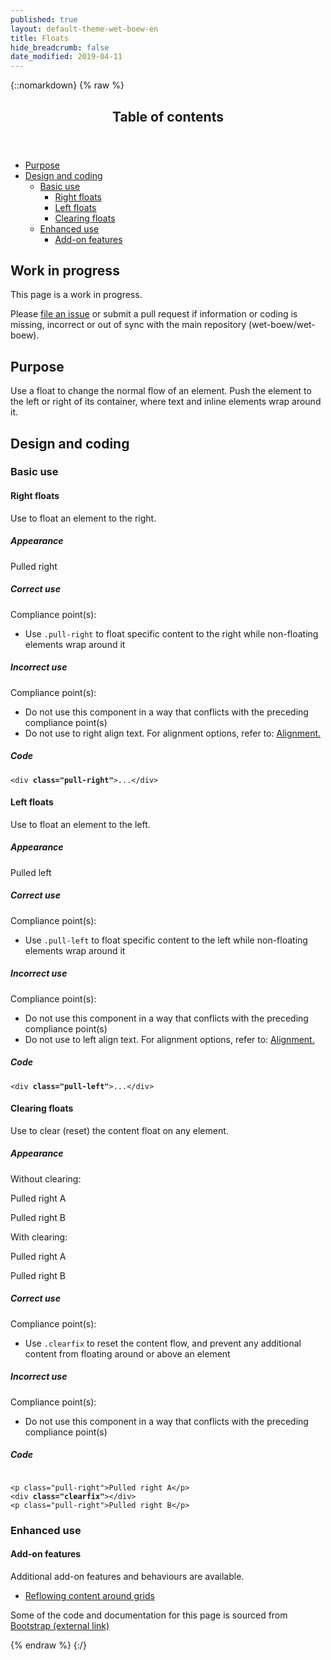 ```yaml
---
published: true
layout: default-theme-wet-boew-en
title: Floats
hide_breadcrumb: false
date_modified: 2019-04-11
---
```

{::nomarkdown}
{% raw %}
  <span class="wb-prettify all-pre"></span>
  <div class="row">
    <nav role="navigation" class="col-md-8">
      <div class="panel panel-default">
        <header class="panel-heading">
          <h2 class="panel-title">Table of contents</h2>
        </header>
        <div class="panel-body">
          <ul>
            <li><a href="#purpose">Purpose</a></li>
            <li> <a href="#design">Design and coding</a>
              <ul>
                <li> <a href="#basic">Basic use</a>
                  <ul>
                    <li><a href="#right">Right floats</a></li>
                    <li> <a href="#left">Left floats</a> </li>
                    <li><a href="#clearing">Clearing floats </a></li>
                  </ul>
                </li>
                <li><a href="#enhanced">Enhanced use</a>
                  <ul>
                    <li><a href="#addon">Add-on features</a> </li>
                  </ul>
                </li>
              </ul>
            </li>
          </ul>
        </div>
      </div>
    </nav>
    <section class="col-md-4">
      <div class="panel panel-warning">
        <div class="panel-body">
          <h2 class="mrgn-tp-0 h4 text-warning"><span class="fa fa-exclamation-triangle"></span> Work in progress</h2>
          <p>This page is a work in progress.</p>
          <p>Please <a href="https://github.com/wet-boew/wet-boew-styleguide/issues/new">file an issue</a> or submit a pull request if information or coding is missing, incorrect or out of sync with the main repository (wet-boew/wet-boew).</p>
        </div>
      </div>
    </section>
  </div>
  <h2 id="purpose"><span class="fa-stack"><span class="fa fa-circle fa-stack-2x"></span><span class="fa fa-info fa-stack-1x fa-inverse"></span></span> Purpose</h2>
  <p>Use a float to change the normal flow of an element. Push the  element to the left or right of its container, where text and inline elements  wrap around it. </p>
  <h2 id="design"><span class="fa-stack"><span class="fa fa-circle fa-stack-2x"></span><span class="fa fa-paint-brush fa-stack-1x fa-inverse"></span></span> Design and coding</h2>
  <h3 id="basic">Basic use</h3>
  <h4 id="right"><span class="fa-stack"><span class="fa fa-circle fa-stack-2x"></span><span class="fa fa-arrow-right fa-stack-1x fa-inverse"></span></span> Right floats</h4>
  <p>Use to float an element to the right.</p>
  <div class="row">
    <div class="col-md-4">
      <div class="panel panel-default">
        <div class="panel-body">
          <h5 class="mrgn-tp-0">Appearance</h5>
          <p class="pull-right">Pulled right</p>
        </div>
      </div>
    </div>
    <div class="col-md-4">
      <h5 class="mrgn-tp-0 text-success"><span class="glyphicon glyphicon-ok-circle"></span> Correct use</h5>
<p>Compliance point(s):</p>
        <ul>
        <li>Use  <code>.pull-right</code> to float specific content to the right while  non-floating elements wrap around it</li>
      </ul>
      <h5 class="mrgn-tp-0 text-danger"><span class="glyphicon glyphicon-remove-circle"></span> Incorrect use</h5><p>Compliance point(s):</p><ul>
        <li>Do not use this component in a way that conflicts with the preceding compliance <span class="nowrap">point(s)</span></li>
        <li>Do not use to right align text. For alignment options, refer to: <a href="alignment-en.html">Alignment.</a></li>
      </ul>
    </div>
    <div class="col-md-4">
      <h5 class="mrgn-tp-0">Code</h5>
      <pre><code>&lt;div <strong>class=&quot;pull-right&quot;</strong>&gt;...&lt;/div&gt;</code></pre>
    </div>
  </div>
  <h4 id="left"><span class="fa-stack"><span class="fa fa-circle fa-stack-2x"></span><span class="fa fa-arrow-left fa-stack-1x fa-inverse"></span></span> Left floats</h4>
  <p>Use to float an element to the left.</p>
  <div class="row">
    <div class="col-md-4">
      <div class="panel panel-default">
        <div class="panel-body">
          <h5 class="mrgn-tp-0">Appearance</h5>
          <p class="pull-left">Pulled left</p>
        </div>
      </div>
    </div>
    <div class="col-md-4">
      <h5 class="mrgn-tp-0 text-success"><span class="glyphicon glyphicon-ok-circle"></span> Correct use</h5>
<p>Compliance point(s):</p>
        <ul>
        <li>Use <code>.pull-left</code>   to float specific content to the left while  non-floating elements wrap around it</li>
      </ul>
      <h5 class="mrgn-tp-0 text-danger"><span class="glyphicon glyphicon-remove-circle"></span> Incorrect use</h5><p>Compliance point(s):</p><ul>
        <li>Do not use this component in a way that conflicts with the preceding compliance <span class="nowrap">point(s)</span></li>
        <li>Do not use to left align text.  For alignment options, refer to: <a href="alignment-en.html">Alignment.</a></li>
      </ul>
    </div>
    <div class="col-md-4">
      <h5 class="mrgn-tp-0">Code</h5>
      <pre><code>&lt;div <strong>class=&quot;pull-left&quot;</strong>&gt;...&lt;/div&gt;</code></pre>
    </div>
  </div>
  <h4 id="clearing"><span class="fa-stack"><span class="fa fa-circle fa-stack-2x"></span><span class="fa fa-ban fa-stack-1x fa-inverse"></span></span> Clearing floats</h4>
  <p>Use to clear (reset) the content float on any element.</p>
  <div class="row">
    <div class="col-md-4">
      <div class="panel panel-default">
        <div class="panel-body">
          <h5 class="mrgn-tp-0">Appearance</h5>
          <p>Without clearing:</p>
          <p class="pull-right mrgn-lft-md">Pulled right A</p>
          <p class="pull-right">Pulled right B</p>
          <div class="clearfix"></div>
          <p>With clearing:</p>
          <p class="pull-right">Pulled right A</p>
          <div class="clearfix"></div>
          <p class="pull-right">Pulled right B</p>
        </div>
      </div>
    </div>
    <div class="col-md-4">
      <h5 class="mrgn-tp-0 text-success"><span class="glyphicon glyphicon-ok-circle"></span> Correct use</h5>
<p>Compliance point(s):</p>
        <ul>
        <li>Use  <code>.clearfix</code> to reset the content flow, and prevent any additional content from floating around or above an element</li>
      </ul>
      <h5 class="mrgn-tp-0 text-danger"><span class="glyphicon glyphicon-remove-circle"></span> Incorrect use</h5><p>Compliance point(s):</p><ul>
        <li>Do not use this component in a way that conflicts with the preceding compliance <span class="nowrap">point(s)</span></li>
      </ul>
    </div>
    <div class="col-md-4">
      <h5 class="mrgn-tp-0">Code</h5>
      <pre><code><br>&lt;p class=&quot;pull-right&quot;&gt;Pulled right A&lt;/p&gt;<br>&lt;div <strong>class=&quot;clearfix&quot;</strong>&gt;&lt;/div&gt;<br>&lt;p class=&quot;pull-right&quot;&gt;Pulled right B&lt;/p&gt;</code></pre>
    </div>
  </div>
  <h3 id="enhanced">Enhanced use</h3>
  <h4 id="addon"><span class="fa-stack"><span class="fa fa-circle fa-stack-2x"></span><span class="fa fa-stack-1x fa-plus fa-inverse"></span></span> Add-on features</h4>
  <p>Additional add-on features and behaviours are available.</p>
  <ul class="list-inline lst-spcd">
    <li><a class="btn btn-default" href="reflow-en.html"> Reflowing content around grids</a></li>
  </ul>
  <p class="mrgn-tp-lg text-muted">Some of the code and documentation for this page is sourced from <a href="https://getbootstrap.com/" >Bootstrap<span  class="wb-inv"> (external link)</span></a></p>
{% endraw %}
{:/}
